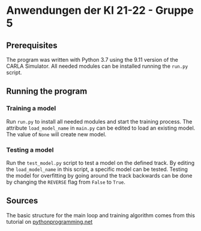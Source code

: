 # Anwendungen der KI 21-22 - Gruppe 5

## Prerequisites
The program was written with Python 3.7 using the 9.11 version of the CARLA Simulator. All needed modules can be installed running the `run.py` script.

## Running the program
### Training a model
Run `run.py` to install all needed modules and start the training process. The attribute `load_model_name` in `main.py` can be edited to load an existing model. The value of `None` will create new model. 

### Testing a model
Run the `test_model.py` script to test a model on the defined track. By editing the `load_model_name` in this script, a specific model can be tested. Testing the model for overfitting by going around the track backwards can be done by changing the `REVERSE` flag from `False` to `True`.

## Sources
The basic structure for the main loop and training algorithm comes from this tutorial on [pythonprogramming.net](https://pythonprogramming.net/introduction-self-driving-autonomous-cars-carla-python/)
